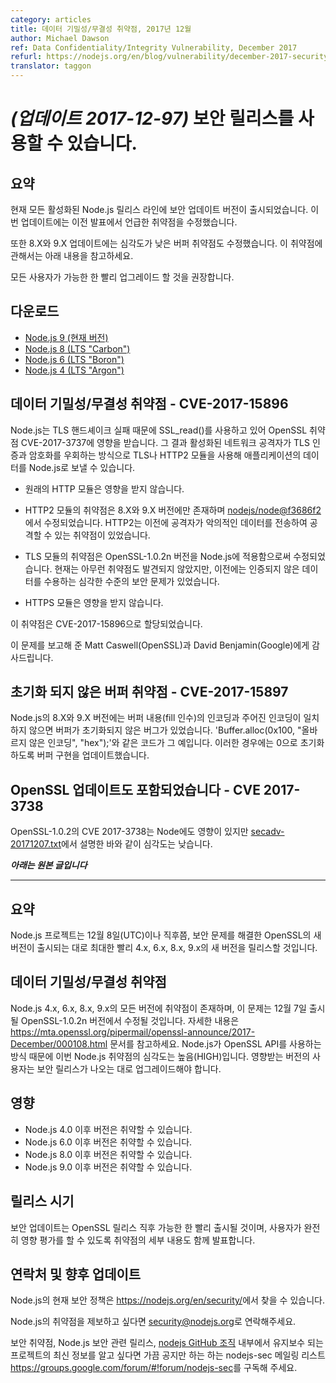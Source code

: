 ```yaml
---
category: articles
title: 데이터 기밀성/무결성 취약점, 2017년 12월
author: Michael Dawson
ref: Data Confidentiality/Integrity Vulnerability, December 2017
refurl: https://nodejs.org/en/blog/vulnerability/december-2017-security-releases
translator: taggon
---
```

<!--
# _(Update 7-December-2017)_ Security releases available
-->
# _(업데이트 2017-12-97)_ 보안 릴리스를 사용할 수 있습니다.

<!--
## Summary

Updates are now available for all active Node.js release lines. These include the fix for the vulnerability identified in the initial announcement.

In addition the updates for 8.X and 9.X include a fix for a low severity buffer vulnerability as describe below.

We recommend that all users upgrade as soon as possible.
-->
## 요약

현재 모든 활성화된 Node.js 릴리스 라인에 보안 업데이트 버전이 출시되었습니다. 이번 업데이트에는 이전 발표에서 언급한 취약점을 수정했습니다.

또한 8.X와 9.X 업데이트에는 심각도가 낮은 버퍼 취약점도 수정했습니다. 이 취약점에 관해서는 아래 내용을 참고하세요.

모든 사용자가 가능한 한 빨리 업그레이드 할 것을 권장합니다.

<!--
## Downloads
* [Node.js 9 (Current)](https://nodejs.org/en/blog/release/v9.2.1)
* [Node.js 8 (LTS "Carbon")](https://nodejs.org/en/blog/release/v8.9.3)
* [Node.js 6 (LTS "Boron")](https://nodejs.org/en/blog/release/v6.12.2)
* [Node.js 4 (LTS "Argon")](https://nodejs.org/en/blog/release/v4.8.7)
-->
## 다운로드
* [Node.js 9 (현재 버전)](https://nodejs.github.io/nodejs-ko/articles/2017/12/08/releaes-v9.2.1)
* [Node.js 8 (LTS "Carbon")](https://nodejs.github.io/nodejs-ko/articles/2017/12/08/release-v8.9.3)
* [Node.js 6 (LTS "Boron")](https://nodejs.github.io/nodejs-ko/articles/2017/12/08/release-v6.12.2)
* [Node.js 4 (LTS "Argon")](https://nodejs.github.io/nodejs-ko/articles/2017/12/08/release-v4.8.7)

<!--
## Data Confidentiality/Integrity Vulnerability - CVE-2017-15896

Node.js was affected by OpenSSL vulnerability CVE-2017-3737 in regards to the use of SSL_read() due to TLS handshake failure. The result was that an active network attacker could send application data to Node.js using the TLS or HTTP2 modules in a way that bypassed TLS authentication and encryption.
-->
## 데이터 기밀성/무결성 취약점 - CVE-2017-15896

Node.js는 TLS 핸드셰이크 실패 때문에 SSL_read()를 사용하고 있어 OpenSSL 취약점 CVE-2017-3737에 영향을 받습니다. 그 결과 활성화된 네트워크 공격자가 TLS 인증과 암호화를 우회하는 방식으로 TLS나 HTTP2 모듈을 사용해 애플리케이션의 데이터를 Node.js로 보낼 수 있습니다.

<!--
* The original HTTP module was not affected.
-->
* 원래의 HTTP 모듈은 영향을 받지 않습니다.

<!--
* The vulnerability in the HTTP2 module (which only existing in the 8.X and 9.X lines) was fixed through [nodejs/node@f3686f2](https://github.com/nodejs/node/commit/f3686f2a4dc017d998a057f7fa6107e36a721641). HTTP2 was previously exploitable through the submission of malicious data by an attacker.
-->
* HTTP2 모듈의 취약점은 8.X와 9.X 버전에만 존재하며 [nodejs/node@f3686f2](https://github.com/nodejs/node/commit/f3686f2a4dc017d998a057f7fa6107e36a721641)에서 수정되었습니다. HTTP2는 이전에 공격자가 악의적인 데이터를 전송하여 공격할 수 있는 취약점이 있었습니다.

<!--
* The vulnerability in the TLS module was fixed by incorporating OpenSSL-1.0.2n into Node.js. We are not currently aware of any exploits but it was previously at a severe security risk of accepting unauthenticated data. See this advisory from OpenSSL for more details on the fixes in OpenSSL-1.0.2n [secadv-20171207.txt](https://www.openssl.org/news/secadv/20171207.txt).
-->
* TLS 모듈의 취약점은 OpenSSL-1.0.2n 버전을 Node.js에 적용함으로써 수정되었습니다. 현재는 아무런 취약점도 발견되지 않았지만, 이전에는 인증되지 않은 데이터를 수용하는 심각한 수준의 보안 문제가 있었습니다.

<!--
* The HTTPS module was not affected.

This vulnerability has been assigned CVE-2017-15896.

We would like to thank Matt Caswell (OpenSSL) and David Benjamin (Google) for reporting this.
-->
* HTTPS 모듈은 영향을 받지 않습니다.

이 취약점은 CVE-2017-15896으로 할당되었습니다.

이 문제를 보고해 준 Matt Caswell(OpenSSL)과 David Benjamin(Google)에게 감사드립니다.

<!--
## Uninitialized buffer vulnerability - CVE-2017-15897

Node.js had a bug in versions 8.X and 9.X which caused buffers to not be initialized when the encoding for the fill value did not match the encoding specified. For example, 'Buffer.alloc(0x100, "This is not correctly encoded", "hex");' The buffer implementation was updated such that the buffer will be initialized to all zeros in these cases.

Versions 4.X and 6.X were **not** vulnerable.

The severity of this information disclosure vulnerability was low (due to the combination of coding errors that need to have been made in order to make it exploitable) and it has been assigned CVE-2017-15897.
-->
## 초기화 되지 않은 버퍼 취약점 - CVE-2017-15897

Node.js의 8.X와 9.X 버전에는 버퍼 내용(fill 인수)의 인코딩과 주어진 인코딩이 일치하지 않으면 버퍼가 초기화되지 않은 버그가 있었습니다. 'Buffer.alloc(0x100, "올바르지 않은 인코딩", "hex");'와 같은 코드가 그 예입니다. 이러한 경우에는 0으로 초기화하도록 버퍼 구현을 업데이트했습니다.

<!--
## Also included in OpenSSL update - CVE 2017-3738

Note that CVE 2017-3738 of OpenSSL-1.0.2 affected Node but it was low severity as described in [secadv-20171207.txt](https://www.openssl.org/news/secadv/20171207.txt).
-->
## OpenSSL 업데이트도 포함되었습니다 - CVE 2017-3738

OpenSSL-1.0.2의 CVE 2017-3738는 Node에도 영향이 있지만 [secadv-20171207.txt](https://www.openssl.org/news/secadv/20171207.txt)에서 설명한 바와 같이 심각도는 낮습니다.

<!--
***Original post is included below***
-->
***아래는 원본 글입니다***

------------------------------------

<!--
## Summary
The Node.js project will be releasing new versions of 4.x, 6.x, 8.x and 9.x as soon as possible after the OpenSSL release, on or soon after December 8th UTC, to incorporate a security fix.
-->
## 요약

Node.js 프로젝트는 12월 8일(UTC)이나 직후쯤, 보안 문제를 해결한 OpenSSL의 새 버전이 출시되는 대로 최대한 빨리 4.x, 6.x, 8.x, 9.x의 새 버전을 릴리스할 것입니다.

<!--
## Data Confidentiality/Integrity Vulnerability

All versions of 4.x, 6.x, 8.x and 9.x are vulnerable to an issue to be fixed in the forthcoming OpenSSL-1.0.2n released on Dec 7, see https://mta.openssl.org/pipermail/openssl-announce/2017-December/000108.html for more details. The severity of this vulnerability of Node.js is HIGH (due to the way Node.js uses the OpenSSL APIs) and users of the affected versions should plan to upgrade when a fix is made available.
-->
## 데이터 기밀성/무결성 취약점

Node.js 4.x, 6.x, 8.x, 9.x의 모든 버전에 취약점이 존재하며, 이 문제는 12월 7일 출시될 OpenSSL-1.0.2n 버전에서 수정될 것입니다. 자세한 내용은 https://mta.openssl.org/pipermail/openssl-announce/2017-December/000108.html 문서를 참고하세요. Node.js가 OpenSSL API를 사용하는 방식 때문에 이번 Node.js 취약점의 심각도는 높음(HIGH)입니다. 영향받는 버전의 사용자는 보안 릴리스가 나오는 대로 업그레이드해야 합니다.

<!--
## Impact

* Versions 4.0 and later of Node.js are vulnerable
* Versions 6.0 and later of Node.js are vulnerable
* Versions 8.0 and later of Node.js are vulnerable
* Versions 9.0 and later of Node.js are vulnerable
-->
## 영향

* Node.js 4.0 이후 버전은 취약할 수 있습니다.
* Node.js 6.0 이후 버전은 취약할 수 있습니다.
* Node.js 8.0 이후 버전은 취약할 수 있습니다.
* Node.js 9.0 이후 버전은 취약할 수 있습니다.

<!--
## Release timing
Releases will be available as soon as possible after the OpenSSL release, along with disclosure of the details for the vulnerability in order to allow for complete impact assessment by users.
-->
## 릴리스 시기

보안 업데이트는 OpenSSL 릴리스 직후 가능한 한 빨리 출시될 것이며, 사용자가 완전히 영향 평가를 할 수 있도록 취약점의 세부 내용도 함께 발표합니다.

<!--
## Contact and future updates

The current Node.js security policy can be found at https://nodejs.org/en/security/.

Please contact security@nodejs.org if you wish to report a vulnerability in Node.js.

Subscribe to the low-volume announcement-only nodejs-sec mailing list at https://groups.google.com/forum/#!forum/nodejs-sec to stay up to date on security vulnerabilities and security-related releases of Node.js and the projects maintained in the [nodejs GitHub organisation](https://github.com/nodejs/).
-->
## 연락처 및 향후 업데이트

Node.js의 현재 보안 정책은 <https://nodejs.org/en/security/>에서 찾을 수 있습니다.

Node.js의 취약점을 제보하고 싶다면 <security@nodejs.org>로 연락해주세요.

보안 취약점, Node.js 보안 관련 릴리스, [nodejs GitHub 조직](https://github.com/nodejs/) 내부에서 유지보수 되는 프로젝트의 최신 정보를 알고 싶다면 가끔 공지만 하는 하는 nodejs-sec 메일링 리스트 <https://groups.google.com/forum/#!forum/nodejs-sec>를 구독해 주세요.
